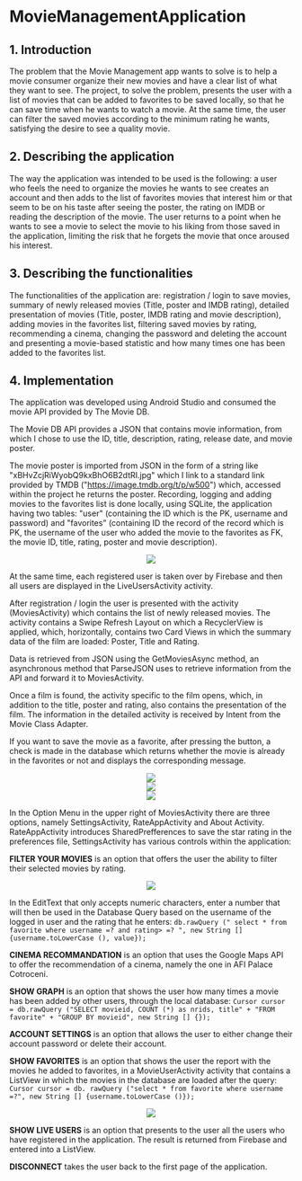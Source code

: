# MovieManagementApplication


## 1. Introduction

  The problem that the Movie Management app wants to solve is to help a movie consumer organize their new movies and have a clear list of what they want to see.
The project, to solve the problem, presents the user with a list of movies that can be added to favorites to be saved locally, so that he can save time when he wants to watch a movie. At the same time, the user can filter the saved movies according to the minimum rating he wants, satisfying the desire to see a quality movie.




## 2. Describing the application

  The way the application was intended to be used is the following: a user who feels the need to organize the movies he wants to see creates an account and then adds to the list of favorites movies that interest him or that seem to be on his taste after seeing the poster, the rating on IMDB or reading the description of the movie. The user returns to a point when he wants to see a movie to select the movie to his liking from those saved in the application, limiting the risk that he forgets the movie that once aroused his interest.
  



## 3. Describing the functionalities

  The functionalities of the application are: registration / login to save movies, summary of newly released movies (Title, poster and IMDB rating), detailed presentation of movies (Title, poster, IMDB rating and movie description), adding movies in the favorites list, filtering saved movies by rating, recommending a cinema, changing the password and deleting the account and presenting a movie-based statistic and how many times one has been added to the favorites list.
  


  
## 4. Implementation

  The application was developed using Android Studio and consumed the movie API provided by The Movie DB.
  
  The Movie DB API provides a JSON that contains movie information, from which I chose to use the ID, title, description, rating, release date, and movie poster.
  
  The movie poster is imported from JSON in the form of a string like "xBHvZcjRiWyobQ9kxBhO6B2dtRI.jpg" which I link to a standard link provided by TMDB ("https://image.tmdb.org/t/p/w500") which, accessed within the project he returns the poster.
Recording, logging and adding movies to the favorites list is done locally, using SQLite, the application having two tables: "user" (containing the ID which is the PK, username and password) and "favorites" (containing ID the record of the record which is PK, the username of the user who added the movie to the favorites as FK, the movie ID, title, rating, poster and movie description).

<div style="text-align:center"><img src="https://i.ibb.co/NWXM5w3/Picture-1.png" /></div>

  At the same time, each registered user is taken over by Firebase and then all users are displayed in the LiveUsersActivity activity.
  
  After registration / login the user is presented with the activity (MoviesActivity) which contains the list of newly released movies. The activity contains a Swipe Refresh Layout on which a RecyclerView is applied, which, horizontally, contains two Card Views in which the summary data of the film are loaded: Poster, Title and Rating.
  
  Data is retrieved from JSON using the GetMoviesAsync method, an asynchronous method that ParseJSON uses to retrieve information from the API and forward it to MoviesActivity.
  
  Once a film is found, the activity specific to the film opens, which, in addition to the title, poster and rating, also contains the presentation of the film. The information in the detailed activity is received by Intent from the Movie Class Adapter.
  
If you want to save the movie as a favorite, after pressing the button, a check is made in the database which returns whether the movie is already in the favorites or not and displays the corresponding message.

<div style="text-align:center"><img src="https://i.ibb.co/89Fss0N/Picture-2.png" /></div>
<div style="text-align:center"><img src="https://i.ibb.co/7GxNLKX/Picture-3.png" /></div>
<div style="text-align:center"><img src="https://i.ibb.co/f2B4XGx/Picture-4.png" /></div>


  In the Option Menu in the upper right of MoviesActivity there are three options, namely SettingsActivity, RateAppActivity and About Activity. RateAppActivity introduces SharedPrefferences to save the star rating in the preferences file,
SettingsActivity has various controls within the application:

  **FILTER YOUR MOVIES** is an option that offers the user the ability to filter their selected movies by rating.
  
  <div style="text-align:center"><img src="https://i.ibb.co/ypgQp5W/Picture-5.png" /></div>
  
  In the EditText that only accepts numeric characters, enter a number that will then be used in the Database Query based on the username of the logged in user and the rating that he enters: 
  ```db.rawQuery (" select * from favorite where username =? and rating> =? ", new String [] {username.toLowerCase (), value});```

  **CINEMA RECOMMANDATION** is an option that uses the Google Maps API to offer the recommendation of a cinema, namely the one in AFI Palace Cotroceni.

  **SHOW GRAPH** is an option that shows the user how many times a movie has been added by other users, through the local database:
```Cursor cursor = db.rawQuery ("SELECT movieid, COUNT (*) as nrids, title" + "FROM favorite" + "GROUP BY movieid", new String [] {});```

  **ACCOUNT SETTINGS** is an option that allows the user to either change their account password or delete their account.

  **SHOW FAVORITES** is an option that shows the user the report with the movies he added to favorites, in a MovieUserActivity activity that contains a ListView in which the movies in the database are loaded after the query: 
  ```Cursor cursor = db. rawQuery ("select * from favorite where username =?", new String [] {username.toLowerCase ()}); ```
    
  <div style="text-align:center"><img src="https://i.ibb.co/8dmdd1R/Picture-6.png" /></div>
  
  **SHOW LIVE USERS** is an option that presents to the user all the users who have registered in the application. The result is returned from Firebase and entered into a ListView.

  **DISCONNECT** takes the user back to the first page of the application.
